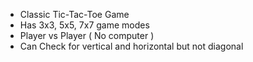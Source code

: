 - Classic Tic-Tac-Toe Game
- Has 3x3, 5x5, 7x7 game modes
- Player vs Player ( No computer )
- Can Check for vertical and horizontal but not diagonal 
